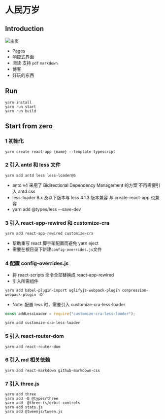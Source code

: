 # 人民万岁

## Introduction

![主页](https://imgur.com/Zp7zJOO.jpg)

- [Pages](https://liatos233.github.io/)
- 响应式界面
- 阅读 支持 `pdf` `markdown`
- 博客
- 好玩的东西

## Run

```shell
yarn install
yarn run start
yarn run build
```

## Start from zero

### 1 初始化

```shell
yarn create react-app {name} --template typescript
```

### 2 引入 antd 和 less 文件

```shell
yarn add antd less less-loader@6
```

- antd v4 采用了 Bidirectional Dependency Management 的方案 不再需要引入 antd.css
- less-loader 6.x 及以下版本与 less 4.1.3 版本兼容 与 create-react-app 也兼容
- yarn add @types/less --save-dev

### 3 引入 react-app-rewired 和 customize-cra

```shell
yarn add react-app-rewired customize-cra
```

- 帮助重写 react 脚手架配置而避免 yarn eject
- 需要在根目录下新建`config-overrides.js`文件

### 4 配置 config-overrides.js

- 将 react-scripts 命令全部替换成 react-app-rewired
- 引入所需组件

```shell
yarn add babel-plugin-import uglifyjs-webpack-plugin compression-webpack-plugin -D`
```

- Note: 配置 less 时，需要引入 customize-cra-less-loader

```js
const addLessLoader = require("customize-cra-less-loader");
```

```shell
yarn add customize-cra-less-loader
```

### 5 引入 react-router-dom

```shell
yarn add react-router-dom
```

### 6 引入 md 相关依赖

```shell
yarn add react-markdown github-markdown-css
```

### 7 引入 three.js

```shell
yarn add three
yarn add -D @types/three
yarn add  @three-ts/orbit-controls
yarn add stats.js
yarn add @tweenjs/tween.js
```
